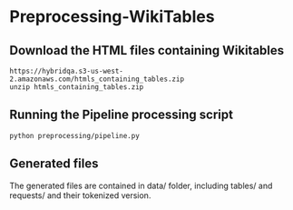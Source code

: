 # Preprocessing-WikiTables



## Download the HTML files containing Wikitables
```
https://hybridqa.s3-us-west-2.amazonaws.com/htmls_containing_tables.zip
unzip htmls_containing_tables.zip
```

## Running the Pipeline processing script
```
python preprocessing/pipeline.py
```

## Generated files
The generated files are contained in data/ folder, including tables/ and requests/ and their tokenized version.
